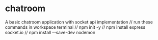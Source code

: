 # chatroom
 A basic chatroom application with socket api implementation
// run these commands in workspace terminal
// npm init -y
// npm install express socket.io
// npm install --save-dev nodemon
